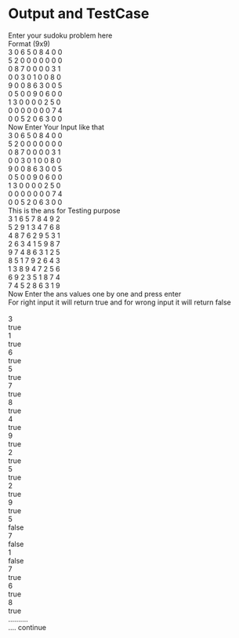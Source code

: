 # Output and TestCase


Enter your sudoku problem here <br />
Format (9x9) <br />
 3 0 6 5 0 8 4 0 0 <br />
 5 2 0 0 0 0 0 0 0 <br />
 0 8 7 0 0 0 0 3 1 <br />
 0 0 3 0 1 0 0 8 0 <br />
 9 0 0 8 6 3 0 0 5 <br />
 0 5 0 0 9 0 6 0 0 <br />
 1 3 0 0 0 0 2 5 0 <br />
 0 0 0 0 0 0 0 7 4 <br />
 0 0 5 2 0 6 3 0 0  <br />
Now Enter Your Input like that <br /> 
3 0 6 5 0 8 4 0 0 <br />
5 2 0 0 0 0 0 0 0 <br />
0 8 7 0 0 0 0 3 1 <br />
0 0 3 0 1 0 0 8 0 <br />
9 0 0 8 6 3 0 0 5 <br />
0 5 0 0 9 0 6 0 0 <br />
1 3 0 0 0 0 2 5 0 <br />
0 0 0 0 0 0 0 7 4 <br />
0 0 5 2 0 6 3 0 0 <br />
This is the ans for Testing purpose <br />
3 1 6 5 7 8 4 9 2 <br />
5 2 9 1 3 4 7 6 8 <br />
4 8 7 6 2 9 5 3 1 <br />
2 6 3 4 1 5 9 8 7 <br />
9 7 4 8 6 3 1 2 5 <br />
8 5 1 7 9 2 6 4 3 <br />
1 3 8 9 4 7 2 5 6 <br />
6 9 2 3 5 1 8 7 4 <br />
7 4 5 2 8 6 3 1 9 <br />
Now Enter the ans values one by one and press enter <br /> 
For right input it will return true and for wrong input it will return false <br />  
3 <br />
true <br />
1<br />
true<br />
6<br />
true<br />
5<br />
true<br />
7<br />
true<br />
8   <br />
true<br />
4<br />
true<br />
9<br />
true<br />
2<br />
true<br />
5<br />
true<br />
2<br />
true<br />
9<br />
true<br />
5<br />
false<br />
7<br />
false<br />
1<br />
false<br />
7<br />
true<br />
6<br />
true<br />
8<br />
true<br />
..........<br />.... continue <br />


